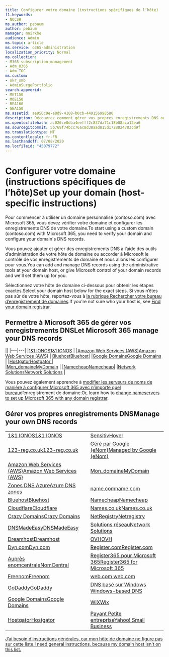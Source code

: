 ```yaml
---
title: Configurer votre domaine (instructions spécifiques de l’hôte)
f1.keywords:
- NOCSH
ms.author: pebaum
author: pebaum
manager: mnirkhe
audience: Admin
ms.topic: article
ms.service: o365-administration
localization_priority: Normal
ms.collection:
- M365-subscription-management
- Adm_O365
- Adm_TOC
ms.custom:
- okr_smb
- AdminSurgePortfolio
search.appverid:
- MET150
- MOE150
- BEA160
- GEA150
ms.assetid: ae950c9e-e8d9-4108-b0cb-449156998580
description: Découvrez comment gérer vos propres enregistrements DNS ou laisser Microsoft gérer vos enregistrements DNS pour vous.
ms.openlocfilehash: ac026ce0dba4eefff2c837da71c18b08aca12ea6
ms.sourcegitcommit: 5b769f74bcc76ac8d38aad815d1728824783cd9f
ms.translationtype: MT
ms.contentlocale: fr-FR
ms.lasthandoff: 07/08/2020
ms.locfileid: "45079772"
---
```

# <a name="set-up-your-domain-host-specific-instructions"></a><span data-ttu-id="7ad18-103">Configurer votre domaine (instructions spécifiques de l’hôte)</span><span class="sxs-lookup"><span data-stu-id="7ad18-103">Set up your domain (host-specific instructions)</span></span>

<span data-ttu-id="7ad18-104">Pour commencer à utiliser un domaine personnalisé (contoso.com) avec Microsoft 365, vous devez vérifier votre domaine et configurer les enregistrements DNS de votre domaine.</span><span class="sxs-lookup"><span data-stu-id="7ad18-104">To start using a custom domain (contoso.com) with Microsoft 365, you need to verify your domain and configure your domain's DNS records.</span></span> 
  
<span data-ttu-id="7ad18-105">Vous pouvez ajouter et gérer des enregistrements DNS à l’aide des outils d’administration de votre hôte de domaine ou accorder à Microsoft le contrôle de vos enregistrements de domaine et nous allons les configurer pour vous.</span><span class="sxs-lookup"><span data-stu-id="7ad18-105">You can add and manage DNS records using the administrative tools at your domain host, or give Microsoft control of your domain records and we'll set them up for you.</span></span>
  
<span data-ttu-id="7ad18-106">Sélectionnez votre hôte de domaine ci-dessous pour obtenir les étapes exactes.</span><span class="sxs-lookup"><span data-stu-id="7ad18-106">Select your domain host below for the exact steps.</span></span> <span data-ttu-id="7ad18-107">Si vous n’êtes pas sûr de votre hôte, reportez-vous à [la rubrique Rechercher votre bureau d’enregistrement de domaines](find-your-domain-registrar.md).</span><span class="sxs-lookup"><span data-stu-id="7ad18-107">If you're not sure who your host is, see [Find your domain registrar](find-your-domain-registrar.md).</span></span>
  

## <a name="let-microsoft-365-manage-your-dns-records"></a><span data-ttu-id="7ad18-108">Permettre à Microsoft 365 de gérer vos enregistrements DNS</span><span class="sxs-lookup"><span data-stu-id="7ad18-108">Let Microsoft 365 manage your DNS records</span></span>

||
|---|---|
|[<span data-ttu-id="7ad18-109">1&1 IONOS</span><span class="sxs-lookup"><span data-stu-id="7ad18-109">1&1 IONOS</span></span>](../dns/change-nameservers-at-1-1-internet.md) |
|[<span data-ttu-id="7ad18-110">Amazon Web Services (AWS)</span><span class="sxs-lookup"><span data-stu-id="7ad18-110">Amazon Web Services (AWS)</span></span>](../dns/change-nameservers-at-aws.md) |
 [<span data-ttu-id="7ad18-111">Bluehost</span><span class="sxs-lookup"><span data-stu-id="7ad18-111">Bluehost</span></span>](../dns/change-nameservers-at-bluehost.md)|
|[<span data-ttu-id="7ad18-112">Google Domains</span><span class="sxs-lookup"><span data-stu-id="7ad18-112">Google   Domains</span></span>](../dns/change-nameservers-at-google-domains.md) |
|[<span data-ttu-id="7ad18-113">Hostgator</span><span class="sxs-lookup"><span data-stu-id="7ad18-113">Hostgator   </span></span>](../dns/change-nameservers-at-hostgator.md)  |  
|[<span data-ttu-id="7ad18-114">Mon_domaine</span><span class="sxs-lookup"><span data-stu-id="7ad18-114">MyDomain</span></span>](../dns/change-nameservers-at-mydomain.md) | 
|[<span data-ttu-id="7ad18-115">Namecheap</span><span class="sxs-lookup"><span data-stu-id="7ad18-115">Namecheap</span></span>](../dns/change-nameservers-at-namecheap.md)|
|[<span data-ttu-id="7ad18-116">Network Solutions</span><span class="sxs-lookup"><span data-stu-id="7ad18-116">Network Solutions</span></span>](../dns/change-nameservers-at-network-solutions.md) |  

<span data-ttu-id="7ad18-117">Vous pouvez également apprendre à [modifier les serveurs de noms de manière à configurer Microsoft 365 avec n’importe quel bureau](change-nameservers-at-any-domain-registrar.md)d’enregistrement de domaine.</span><span class="sxs-lookup"><span data-stu-id="7ad18-117">Or, learn how to [change nameservers to set up Microsoft 365 with any domain registrar](change-nameservers-at-any-domain-registrar.md).</span></span>

## <a name="manage-your-own-dns-records"></a><span data-ttu-id="7ad18-118">Gérer vos propres enregistrements DNS</span><span class="sxs-lookup"><span data-stu-id="7ad18-118">Manage your own DNS records</span></span>

|                           |                          |
|---------------------------|--------------------------|
| [<span data-ttu-id="7ad18-119">1&1 IONOS</span><span class="sxs-lookup"><span data-stu-id="7ad18-119">1&1 IONOS</span></span>](../dns/create-dns-records-at-1-1-internet.md) | [<span data-ttu-id="7ad18-120">Sensitiv</span><span class="sxs-lookup"><span data-stu-id="7ad18-120">Hover</span></span>](../dns/create-dns-records-at-hover.md) |
| [<span data-ttu-id="7ad18-121">123-reg.co.uk</span><span class="sxs-lookup"><span data-stu-id="7ad18-121">123-reg.co.uk</span></span>](../dns/create-dns-records-at-123-reg-co-uk.md) | [<span data-ttu-id="7ad18-122">Géré par Google (eNom)</span><span class="sxs-lookup"><span data-stu-id="7ad18-122">Managed   by Google (eNom)</span></span>](../dns/create-dns-records-for-domain-managed-by-google-enom.md)|
| [<span data-ttu-id="7ad18-123">Amazon Web Services (AWS)</span><span class="sxs-lookup"><span data-stu-id="7ad18-123">Amazon Web Services (AWS)</span></span>](../dns/create-dns-records-at-aws.md) | [<span data-ttu-id="7ad18-124">Mon_domaine</span><span class="sxs-lookup"><span data-stu-id="7ad18-124">MyDomain</span></span>](../dns/create-dns-records-at-mydomain.md) |
| [<span data-ttu-id="7ad18-125">Zones DNS Azure</span><span class="sxs-lookup"><span data-stu-id="7ad18-125">Azure DNS zones</span></span>](../dns/create-dns-records-for-azure-dns-zones.md) | [<span data-ttu-id="7ad18-126">name.com</span><span class="sxs-lookup"><span data-stu-id="7ad18-126">name.com</span></span>](../dns/create-dns-records-at-name-com.md) |
| [<span data-ttu-id="7ad18-127">Bluehost</span><span class="sxs-lookup"><span data-stu-id="7ad18-127">Bluehost</span></span>](../dns/create-dns-records-at-bluehost.md) | [<span data-ttu-id="7ad18-128">Namecheap</span><span class="sxs-lookup"><span data-stu-id="7ad18-128">Namecheap</span></span>](../dns/create-dns-records-at-namecheap.md)|
| [<span data-ttu-id="7ad18-129">Cloudflare</span><span class="sxs-lookup"><span data-stu-id="7ad18-129">Cloudflare</span></span>](../dns/create-dns-records-at-cloudflare.md)| [<span data-ttu-id="7ad18-130">Names.co.uk</span><span class="sxs-lookup"><span data-stu-id="7ad18-130">Names.co.uk</span></span>](../dns/create-dns-records-at-names-co-uk.md) |
|  [<span data-ttu-id="7ad18-131">Crazy Domains</span><span class="sxs-lookup"><span data-stu-id="7ad18-131">Crazy Domains</span></span>](../dns/create-dns-records-at-crazy-domains.md)| [<span data-ttu-id="7ad18-132">NetRegistry</span><span class="sxs-lookup"><span data-stu-id="7ad18-132">Netregistry</span></span>](../dns/create-dns-records-at-netregistry.md) |
|[<span data-ttu-id="7ad18-133">DNSMadeEasy</span><span class="sxs-lookup"><span data-stu-id="7ad18-133">DNSMadeEasy</span></span>](../dns/create-dns-records-at-dnsmadeeasy.md) | [<span data-ttu-id="7ad18-134">Solutions réseau</span><span class="sxs-lookup"><span data-stu-id="7ad18-134">Network   Solutions</span></span>](../dns/create-dns-records-at-network-solutions.md) |
|[<span data-ttu-id="7ad18-135">Dreamhost</span><span class="sxs-lookup"><span data-stu-id="7ad18-135">Dreamhost</span></span>](../dns/create-dns-records-at-dreamhost.md)  | [<span data-ttu-id="7ad18-136">OVH</span><span class="sxs-lookup"><span data-stu-id="7ad18-136">OVH</span></span>](../dns/create-dns-records-at-ovh.md) |
|  [<span data-ttu-id="7ad18-137">Dyn.com</span><span class="sxs-lookup"><span data-stu-id="7ad18-137">Dyn.com</span></span>](../dns/create-dns-records-at-dyn-com.md) | [<span data-ttu-id="7ad18-138">Register.com</span><span class="sxs-lookup"><span data-stu-id="7ad18-138">Register.com</span></span>](../dns/create-dns-records-at-register-com.md) |
| [<span data-ttu-id="7ad18-139">Auprès enomcentral</span><span class="sxs-lookup"><span data-stu-id="7ad18-139">eNomCentral</span></span>](../dns/create-dns-records-at-enomcentral.md)| [<span data-ttu-id="7ad18-140">Register365 pour Microsoft 365</span><span class="sxs-lookup"><span data-stu-id="7ad18-140">Register365 for Microsoft 365</span></span>](../dns/create-dns-records-at-register365.md)  |
| [<span data-ttu-id="7ad18-141">Freenom</span><span class="sxs-lookup"><span data-stu-id="7ad18-141">Freenom</span></span>](../dns/create-dns-records-at-freenom.md) | [<span data-ttu-id="7ad18-142">web.com</span><span class="sxs-lookup"><span data-stu-id="7ad18-142"> web.com </span></span>](../dns/create-dns-records-at-web-com.md)|
|[<span data-ttu-id="7ad18-143">GoDaddy</span><span class="sxs-lookup"><span data-stu-id="7ad18-143">GoDaddy</span></span>](../dns/create-dns-records-at-godaddy.md)|[<span data-ttu-id="7ad18-144">DNS basé sur Windows</span><span class="sxs-lookup"><span data-stu-id="7ad18-144"> Windows-based DNS</span></span>](../dns/create-dns-records-using-windows-based-dns.md)   |
| [<span data-ttu-id="7ad18-145">Google Domains</span><span class="sxs-lookup"><span data-stu-id="7ad18-145">Google Domains</span></span>](../dns/create-dns-records-at-google-domains.md) |[<span data-ttu-id="7ad18-146">WiX</span><span class="sxs-lookup"><span data-stu-id="7ad18-146">Wix</span></span>](../dns/create-dns-records-at-wix.md) |
|[<span data-ttu-id="7ad18-147">Hostgator</span><span class="sxs-lookup"><span data-stu-id="7ad18-147">Hostgator</span></span>](../dns/create-dns-records-at-hostgator.md)  | [<span data-ttu-id="7ad18-148">Payant   Petite entreprise</span><span class="sxs-lookup"><span data-stu-id="7ad18-148">Yahoo!   Small Business</span></span>](../dns/create-dns-records-at-yahoo-small-business.md)  |

[<span data-ttu-id="7ad18-149">J’ai besoin d’instructions générales, car mon hôte de domaine ne figure pas sur cette liste.</span><span class="sxs-lookup"><span data-stu-id="7ad18-149">I need general instructions, because my domain host isn't on this list. </span></span>](create-dns-records-at-any-dns-hosting-provider.md)
   
